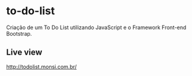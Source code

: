 # to-do-list
Criação de um To Do List utilizando JavaScript e o Framework Front-end Bootstrap. 

## Live view
http://todolist.monsi.com.br/
